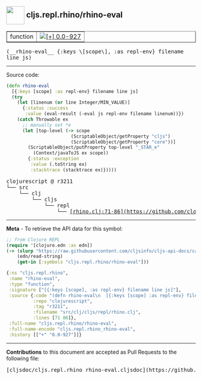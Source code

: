 ## <img width="48px" valign="middle" src="http://i.imgur.com/Hi20huC.png"> cljs.repl.rhino/rhino-eval

 <table border="1">
<tr>

<td>function</td>
<td><a href="https://github.com/cljsinfo/cljs-api-docs/tree/0.0-927"><img valign="middle" alt="[+] 0.0-927" src="https://img.shields.io/badge/+-0.0--927-lightgrey.svg"></a> </td>
</tr>
</table>

 <samp>
(__rhino-eval__ {:keys \[scope\], :as repl-env} filename line js)<br>
</samp>

---





Source code:

```clj
(defn rhino-eval
  [{:keys [scope] :as repl-env} filename line js]
  (try
    (let [linenum (or line Integer/MIN_VALUE)]
      {:status :success
       :value (eval-result (-eval js repl-env filename linenum))})
    (catch Throwable ex
      ;; manually set *e
      (let [top-level (-> scope
                        (ScriptableObject/getProperty "cljs")
                        (ScriptableObject/getProperty "core"))]
        (ScriptableObject/putProperty top-level "_STAR_e"
          (Context/javaToJS ex scope))
        {:status :exception
         :value (.toString ex)
         :stacktrace (stacktrace ex)}))))
```

 <pre>
clojurescript @ r3211
└── src
    └── clj
        └── cljs
            └── repl
                └── <ins>[rhino.clj:71-86](https://github.com/clojure/clojurescript/blob/r3211/src/clj/cljs/repl/rhino.clj#L71-L86)</ins>
</pre>


---

__Meta__ - To retrieve the API data for this symbol:

```clj
;; from Clojure REPL
(require '[clojure.edn :as edn])
(-> (slurp "https://raw.githubusercontent.com/cljsinfo/cljs-api-docs/catalog/cljs-api.edn")
    (edn/read-string)
    (get-in [:symbols "cljs.repl.rhino/rhino-eval"]))
```

```clj
{:ns "cljs.repl.rhino",
 :name "rhino-eval",
 :type "function",
 :signature ["[{:keys [scope], :as repl-env} filename line js]"],
 :source {:code "(defn rhino-eval\n  [{:keys [scope] :as repl-env} filename line js]\n  (try\n    (let [linenum (or line Integer/MIN_VALUE)]\n      {:status :success\n       :value (eval-result (-eval js repl-env filename linenum))})\n    (catch Throwable ex\n      ;; manually set *e\n      (let [top-level (-> scope\n                        (ScriptableObject/getProperty \"cljs\")\n                        (ScriptableObject/getProperty \"core\"))]\n        (ScriptableObject/putProperty top-level \"_STAR_e\"\n          (Context/javaToJS ex scope))\n        {:status :exception\n         :value (.toString ex)\n         :stacktrace (stacktrace ex)}))))",
          :repo "clojurescript",
          :tag "r3211",
          :filename "src/clj/cljs/repl/rhino.clj",
          :lines [71 86]},
 :full-name "cljs.repl.rhino/rhino-eval",
 :full-name-encode "cljs.repl.rhino_rhino-eval",
 :history [["+" "0.0-927"]]}

```

---

__Contributions__ to this document are accepted as Pull Requests to the following file:

 <pre>
[cljsdoc/cljs.repl.rhino_rhino-eval.cljsdoc](https://github.com/cljsinfo/cljs-api-docs/blob/master/cljsdoc/cljs.repl.rhino_rhino-eval.cljsdoc)
</pre>

